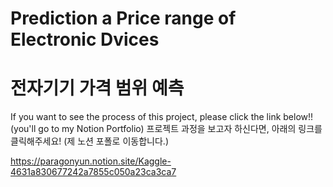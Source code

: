 # Prediction a Price range of Electronic Dvices  
# 전자기기 가격 범위 예측 

If you want to see the process of this project, please click the link below!! (you'll go to my Notion Portfolio)
프로젝트 과정을 보고자 하신다면, 아래의 링크를 클릭해주세요! (제 노션 포폴로 이동합니다.) 
  
https://paragonyun.notion.site/Kaggle-4631a830677242a7855c050a23ca3ca7  
